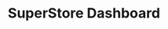 ---
title: "SuperStore Dashboard"
description: "Interactive sales analytics dashboard with real-time data visualization."
tags: ["Data Visualization", "Python", "Analytics"]
---